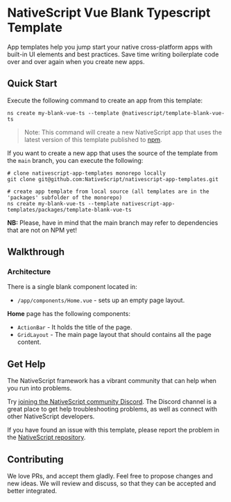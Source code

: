 # NativeScript Vue Blank Typescript Template
App templates help you jump start your native cross-platform apps with built-in UI elements and best practices. Save time writing boilerplate code over and over again when you create new apps.

## Quick Start
Execute the following command to create an app from this template:

```
ns create my-blank-vue-ts --template @nativescript/template-blank-vue-ts
```

> Note: This command will create a new NativeScript app that uses the latest version of this template published to [npm](https://www.npmjs.com/package/@nativescript/template-blank-vue-ts).

If you want to create a new app that uses the source of the template from the `main` branch, you can execute the following:

```
# clone nativescript-app-templates monorepo locally
git clone git@github.com:NativeScript/nativescript-app-templates.git

# create app template from local source (all templates are in the 'packages' subfolder of the monorepo)
ns create my-blank-vue-ts --template nativescript-app-templates/packages/template-blank-vue-ts
```

**NB:** Please, have in mind that the main branch may refer to dependencies that are not on NPM yet!

## Walkthrough

### Architecture
There is a single blank component located in:
- `/app/components/Home.vue` - sets up an empty page layout.

**Home** page has the following components:
- `ActionBar` - It holds the title of the page.
- `GridLayout` - The main page layout that should contains all the page content.

## Get Help
The NativeScript framework has a vibrant community that can help when you run into problems.

Try [joining the NativeScript community Discord](https://nativescript.org/discord). The Discord channel is a great place to get help troubleshooting problems, as well as connect with other NativeScript developers.

If you have found an issue with this template, please report the problem in the [NativeScript repository](https://github.com/NativeScript/NativeScript/issues).

## Contributing

We love PRs, and accept them gladly. Feel free to propose changes and new ideas. We will review and discuss, so that they can be accepted and better integrated.
